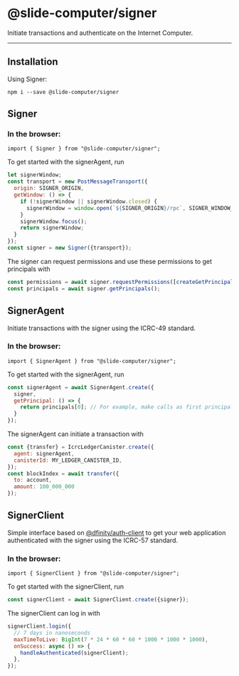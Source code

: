 # @slide-computer/signer

Initiate transactions and authenticate on the Internet Computer.

---

## Installation

Using Signer:

```
npm i --save @slide-computer/signer
```

## Signer

### In the browser:

```
import { Signer } from "@slide-computer/signer";
```

To get started with the signerAgent, run

```js
let signerWindow;
const transport = new PostMessageTransport({
  origin: SIGNER_ORIGIN,
  getWindow: () => {
    if (!signerWindow || signerWindow.closed) {
      signerWindow = window.open(`${SIGNER_ORIGIN}/rpc`, SIGNER_WINDOW_NAME);
    }
    signerWindow.focus();
    return signerWindow;
  }
});
const signer = new Signer({transport});
```

The signer can request permissions and use these permissions to get principals with

```js
const permissions = await signer.requestPermissions([createGetPrincipalsPermissionScope()]);
const principals = await signer.getPrincipals();
```

## SignerAgent

Initiate transactions with the signer using the ICRC-49 standard.

### In the browser:

```
import { SignerAgent } from "@slide-computer/signer";
```

To get started with the signerAgent, run

```js
const signerAgent = await SignerAgent.create({
  signer,
  getPrincipal: () => {
    return principals[0]; // For example, make calls as first principal
  }
});
```

The signerAgent can initiate a transaction with

```js
const {transfer} = IcrcLedgerCanister.create({
  agent: signerAgent,
  canisterId: MY_LEDGER_CANISTER_ID,
});
const blockIndex = await transfer({
  to: account,
  amount: 100_000_000
});
```

## SignerClient

Simple interface based on [@dfinity/auth-client](https://www.npmjs.com/package/@dfinity/auth-client) to get your web
application authenticated with the signer using the ICRC-57 standard.

### In the browser:

```
import { SignerClient } from "@slide-computer/signer";
```

To get started with the signerClient, run

```js
const signerClient = await SignerClient.create({signer});
```

The signerClient can log in with

```js
signerClient.login({
  // 7 days in nanoseconds
  maxTimeToLive: BigInt(7 * 24 * 60 * 60 * 1000 * 1000 * 1000),
  onSuccess: async () => {
    handleAuthenticated(signerClient);
  },
});
```
